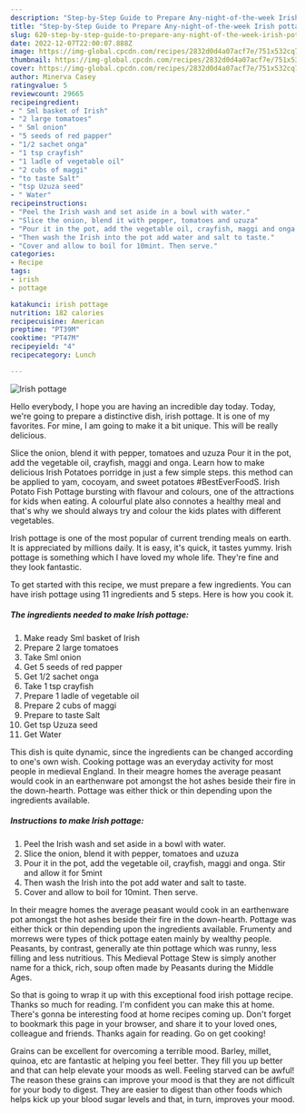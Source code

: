 ```yaml
---
description: "Step-by-Step Guide to Prepare Any-night-of-the-week Irish pottage"
title: "Step-by-Step Guide to Prepare Any-night-of-the-week Irish pottage"
slug: 620-step-by-step-guide-to-prepare-any-night-of-the-week-irish-pottage
date: 2022-12-07T22:00:07.888Z
image: https://img-global.cpcdn.com/recipes/2832d0d4a07acf7e/751x532cq70/irish-pottage-recipe-main-photo.jpg
thumbnail: https://img-global.cpcdn.com/recipes/2832d0d4a07acf7e/751x532cq70/irish-pottage-recipe-main-photo.jpg
cover: https://img-global.cpcdn.com/recipes/2832d0d4a07acf7e/751x532cq70/irish-pottage-recipe-main-photo.jpg
author: Minerva Casey
ratingvalue: 5
reviewcount: 29665
recipeingredient:
- " Sml basket of Irish"
- "2 large tomatoes"
- " Sml onion"
- "5 seeds of red papper"
- "1/2 sachet onga"
- "1 tsp crayfish"
- "1 ladle of vegetable oil"
- "2 cubs of maggi"
- "to taste Salt"
- "tsp Uzuza seed"
- " Water"
recipeinstructions:
- "Peel the Irish wash and set aside in a bowl with water."
- "Slice the onion, blend it with pepper, tomatoes and uzuza"
- "Pour it in the pot, add the vegetable oil, crayfish, maggi and onga. Stir and allow it for 5mint"
- "Then wash the Irish into the pot add water and salt to taste."
- "Cover and allow to boil for 10mint. Then serve."
categories:
- Recipe
tags:
- irish
- pottage

katakunci: irish pottage 
nutrition: 182 calories
recipecuisine: American
preptime: "PT39M"
cooktime: "PT47M"
recipeyield: "4"
recipecategory: Lunch

---
```



![Irish pottage](https://img-global.cpcdn.com/recipes/2832d0d4a07acf7e/751x532cq70/irish-pottage-recipe-main-photo.jpg)

Hello everybody, I hope you are having an incredible day today. Today, we're going to prepare a distinctive dish, irish pottage. It is one of my favorites. For mine, I am going to make it a bit unique. This will be really delicious.

Slice the onion, blend it with pepper, tomatoes and uzuza Pour it in the pot, add the vegetable oil, crayfish, maggi and onga. Learn how to make delicious Irish Potatoes porridge in just a few simple steps. this method can be applied to yam, cocoyam, and sweet potatoes #BestEverFoodS. Irish Potato Fish Pottage bursting with flavour and colours, one of the attractions for kids when eating. A colourful plate also connotes a healthy meal and that&#39;s why we should always try and colour the kids plates with different vegetables.

Irish pottage is one of the most popular of current trending meals on earth. It is appreciated by millions daily. It is easy, it's quick, it tastes yummy. Irish pottage is something which I have loved my whole life. They're fine and they look fantastic.


To get started with this recipe, we must prepare a few ingredients. You can have irish pottage using 11 ingredients and 5 steps. Here is how you cook it.

<!--inarticleads1-->

##### The ingredients needed to make Irish pottage:

1. Make ready  Sml basket of Irish
1. Prepare 2 large tomatoes
1. Take  Sml onion
1. Get 5 seeds of red papper
1. Get 1/2 sachet onga
1. Take 1 tsp crayfish
1. Prepare 1 ladle of vegetable oil
1. Prepare 2 cubs of maggi
1. Prepare to taste Salt
1. Get tsp Uzuza seed
1. Get  Water


This dish is quite dynamic, since the ingredients can be changed according to one&#39;s own wish. Cooking pottage was an everyday activity for most people in medieval England. In their meagre homes the average peasant would cook in an earthenware pot amongst the hot ashes beside their fire in the down-hearth. Pottage was either thick or thin depending upon the ingredients available. 

<!--inarticleads2-->

##### Instructions to make Irish pottage:

1. Peel the Irish wash and set aside in a bowl with water.
1. Slice the onion, blend it with pepper, tomatoes and uzuza
1. Pour it in the pot, add the vegetable oil, crayfish, maggi and onga. Stir and allow it for 5mint
1. Then wash the Irish into the pot add water and salt to taste.
1. Cover and allow to boil for 10mint. Then serve.


In their meagre homes the average peasant would cook in an earthenware pot amongst the hot ashes beside their fire in the down-hearth. Pottage was either thick or thin depending upon the ingredients available. Frumenty and morrews were types of thick pottage eaten mainly by wealthy people. Peasants, by contrast, generally ate thin pottage which was runny, less filling and less nutritious. This Medieval Pottage Stew is simply another name for a thick, rich, soup often made by Peasants during the Middle Ages. 

So that is going to wrap it up with this exceptional food irish pottage recipe. Thanks so much for reading. I'm confident you can make this at home. There's gonna be interesting food at home recipes coming up. Don't forget to bookmark this page in your browser, and share it to your loved ones, colleague and friends. Thanks again for reading. Go on get cooking!

Grains can be excellent for overcoming a terrible mood. Barley, millet, quinoa, etc are fantastic at helping you feel better. They fill you up better and that can help elevate your moods as well. Feeling starved can be awful! The reason these grains can improve your mood is that they are not difficult for your body to digest. They are easier to digest than other foods which helps kick up your blood sugar levels and that, in turn, improves your mood.
